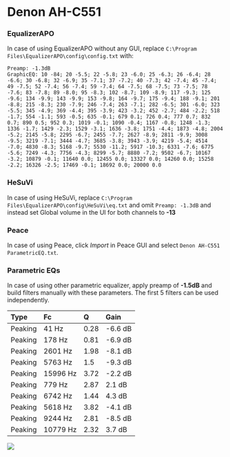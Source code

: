 # Denon AH-C551

### EqualizerAPO
In case of using EqualizerAPO without any GUI, replace `C:\Program Files\EqualizerAPO\config\config.txt`
with:
```
Preamp: -1.3dB
GraphicEQ: 10 -84; 20 -5.5; 22 -5.8; 23 -6.0; 25 -6.3; 26 -6.4; 28 -6.6; 30 -6.8; 32 -6.9; 35 -7.1; 37 -7.2; 40 -7.3; 42 -7.4; 45 -7.4; 49 -7.5; 52 -7.4; 56 -7.4; 59 -7.4; 64 -7.5; 68 -7.5; 73 -7.5; 78 -7.6; 83 -7.8; 89 -8.0; 95 -8.3; 102 -8.7; 109 -8.9; 117 -9.3; 125 -9.6; 134 -9.9; 143 -9.9; 153 -9.8; 164 -9.7; 175 -9.4; 188 -9.1; 201 -8.8; 215 -8.3; 230 -7.9; 246 -7.4; 263 -7.1; 282 -6.5; 301 -6.0; 323 -5.5; 345 -4.9; 369 -4.4; 395 -3.9; 423 -3.2; 452 -2.7; 484 -2.2; 518 -1.7; 554 -1.1; 593 -0.5; 635 -0.1; 679 0.1; 726 0.4; 777 0.7; 832 0.7; 890 0.5; 952 0.3; 1019 -0.1; 1090 -0.4; 1167 -0.8; 1248 -1.3; 1336 -1.7; 1429 -2.3; 1529 -3.1; 1636 -3.8; 1751 -4.4; 1873 -4.8; 2004 -5.2; 2145 -5.8; 2295 -6.7; 2455 -7.7; 2627 -8.9; 2811 -9.9; 3008 -9.5; 3219 -7.1; 3444 -4.7; 3685 -3.8; 3943 -3.9; 4219 -5.4; 4514 -7.0; 4830 -8.3; 5168 -9.7; 5530 -11.2; 5917 -10.3; 6331 -7.6; 6775 -5.6; 7249 -4.3; 7756 -4.3; 8299 -5.7; 8880 -7.2; 9502 -6.7; 10167 -3.2; 10879 -0.1; 11640 0.0; 12455 0.0; 13327 0.0; 14260 0.0; 15258 -2.2; 16326 -2.5; 17469 -0.1; 18692 0.0; 20000 0.0
```

### HeSuVi
In case of using HeSuVi, replace `C:\Program Files\EqualizerAPO\config\HeSuVi\eq.txt` and omit `Preamp:
-1.3dB` and instead set Global volume in the UI for both channels to **-13**

### Peace
In case of using Peace, click *Import* in Peace GUI and select `Denon AH-C551 ParametricEQ.txt`.

### Parametric EQs
In case of using other parametric equalizer, apply preamp of **-1.5dB** and build filters manually with
these parameters. The first 5 filters can be used independently.

| Type    | Fc       |    Q | Gain    |
|:--------|:---------|:-----|:--------|
| Peaking | 41 Hz    | 0.28 | -6.6 dB |
| Peaking | 178 Hz   | 0.81 | -6.9 dB |
| Peaking | 2601 Hz  | 1.98 | -8.1 dB |
| Peaking | 5763 Hz  | 1.5  | -9.3 dB |
| Peaking | 15996 Hz | 3.72 | -2.2 dB |
| Peaking | 779 Hz   | 2.87 | 2.1 dB  |
| Peaking | 6742 Hz  | 1.44 | 4.3 dB  |
| Peaking | 5618 Hz  | 3.82 | -4.1 dB |
| Peaking | 9244 Hz  | 2.81 | -8.5 dB |
| Peaking | 10779 Hz | 2.32 | 3.7 dB  |

![](https://raw.githubusercontent.com/jaakkopasanen/AutoEq/master/results/innerfidelity/sbaf-serious/Denon%20AH-C551/Denon%20AH-C551.png)